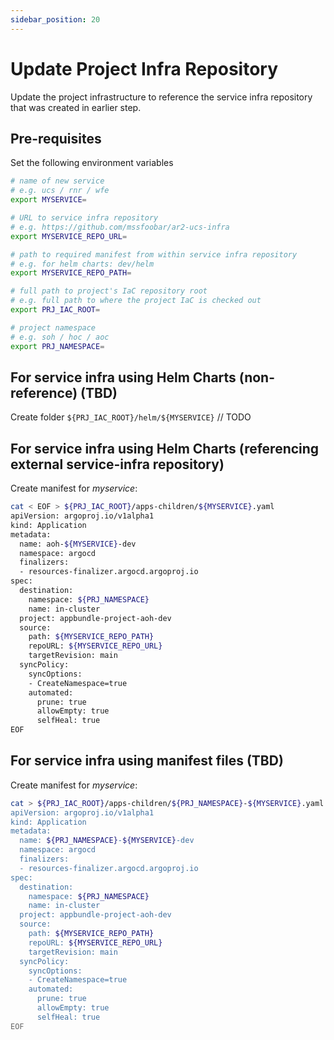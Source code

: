 ```yaml
---
sidebar_position: 20
---
```


# Update Project Infra Repository

Update the project infrastructure to reference the service infra repository that was created in earlier step.

## Pre-requisites
Set the following environment variables
```bash
# name of new service
# e.g. ucs / rnr / wfe
export MYSERVICE=

# URL to service infra repository
# e.g. https://github.com/mssfoobar/ar2-ucs-infra
export MYSERVICE_REPO_URL=

# path to required manifest from within service infra repository
# e.g. for helm charts: dev/helm
export MYSERVICE_REPO_PATH=

# full path to project's IaC repository root
# e.g. full path to where the project IaC is checked out
export PRJ_IAC_ROOT=

# project namespace
# e.g. soh / hoc / aoc
export PRJ_NAMESPACE=
```

## For service infra using Helm Charts (non-reference) (TBD)
Create folder `${PRJ_IAC_ROOT}/helm/${MYSERVICE}`
// TODO

## For service infra using Helm Charts (referencing external service-infra repository)
Create manifest for *myservice*:
```bash
cat < EOF > ${PRJ_IAC_ROOT}/apps-children/${MYSERVICE}.yaml
apiVersion: argoproj.io/v1alpha1
kind: Application
metadata:
  name: aoh-${MYSERVICE}-dev
  namespace: argocd
  finalizers:
  - resources-finalizer.argocd.argoproj.io
spec:
  destination:
    namespace: ${PRJ_NAMESPACE}
    name: in-cluster
  project: appbundle-project-aoh-dev
  source:
    path: ${MYSERVICE_REPO_PATH}
    repoURL: ${MYSERVICE_REPO_URL}
    targetRevision: main
  syncPolicy:
    syncOptions:
    - CreateNamespace=true
    automated:
      prune: true
      allowEmpty: true
      selfHeal: true
EOF
```


## For service infra using manifest files (TBD)

Create manifest for *myservice*:
```bash
cat > ${PRJ_IAC_ROOT}/apps-children/${PRJ_NAMESPACE}-${MYSERVICE}.yaml << EOF
apiVersion: argoproj.io/v1alpha1
kind: Application
metadata:
  name: ${PRJ_NAMESPACE}-${MYSERVICE}-dev
  namespace: argocd
  finalizers:
  - resources-finalizer.argocd.argoproj.io
spec:
  destination:
    namespace: ${PRJ_NAMESPACE}
    name: in-cluster
  project: appbundle-project-aoh-dev
  source:
    path: ${MYSERVICE_REPO_PATH}
    repoURL: ${MYSERVICE_REPO_URL}
    targetRevision: main
  syncPolicy:
    syncOptions:
    - CreateNamespace=true
    automated:
      prune: true
      allowEmpty: true
      selfHeal: true
EOF
```
